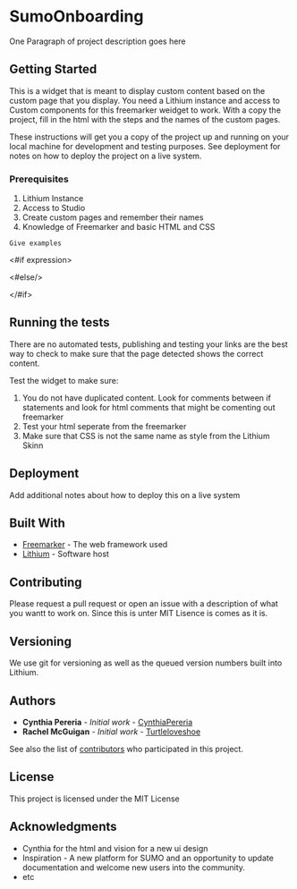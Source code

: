 # SumoOnboarding

One Paragraph of project description goes here

## Getting Started

This is a widget that is meant to display custom content based on the custom page that you display. You need a Lithium instance and access to Custom components for this freemarker  weidget to work. 
With a copy the project, fill in the html with the steps and the names of the custom pages. 

These instructions will get you a copy of the project up and running on your local machine for development and testing purposes. See deployment for notes on how to deploy the project on a live system.

### Prerequisites

1. Lithium Instance
2. Access to Studio
3. Create custom pages and remember their names
4. Knowledge of Freemarker and basic HTML and CSS
```
Give examples
```
<#if expression>

<#else/>
  <div class="classname">
  </div>

</#if>

## Running the tests

There are no automated tests, publishing and testing your links are the best way to check to make sure that the page detected shows the correct content. 

Test the widget to make sure: 
1. You do not have duplicated content. Look for comments between if statements and look for html comments that might be comenting out freemarker
2. Test your html seperate from the freemarker 
3. Make sure that CSS is not the same name as style from the Lithium Skinn

## Deployment

Add additional notes about how to deploy this on a live system

## Built With

* [Freemarker](http://freemarker.org/) - The web framework used
* [Lithium](https://www.lithium.com/) - Software host

## Contributing

Please request a pull request or open an issue with a description of what you wantt to work on. Since this is unter MIT Lisence is comes as it is.
## Versioning

We use git for versioning as well as the queued version numbers built into Lithium. 
## Authors

* **Cynthia Pereria** - *Initial work* - [CynthiaPereria](https://github.com/CynthiaPereria)
* **Rachel McGuigan** - *Initial work* - [Turtleloveshoe](https://github.com/turtleloveshoes)


See also the list of [contributors](https://github.com/turltleloveshoes/SumoOnboarding/contributors) who participated in this project.

## License

This project is licensed under the MIT License 

## Acknowledgments

* Cynthia for the html and vision for a new ui design 
* Inspiration - A new platform for SUMO and an opportunity to update documentation and welcome new users into the community. 
* etc


